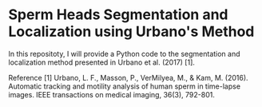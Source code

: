 # Sperm Heads Segmentation and Localization using Urbano's Method
 In this repositoty, I will provide a Python code to the segmentation and localization method presented in Urbano et al. (2017) [1].
 
 
 
 
 Reference
 [1] Urbano, L. F., Masson, P., VerMilyea, M., & Kam, M. (2016). Automatic tracking and motility analysis of human sperm in time-lapse images. IEEE transactions on medical imaging, 36(3), 792-801.
